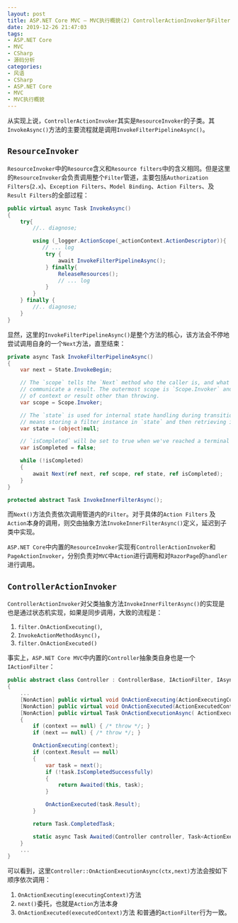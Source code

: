 ```yaml
---
layout: post
title: ASP.NET Core MVC — MVC执行概貌(2) ControllerActionInvoker与Filters管道
date: 2019-12-26 21:47:03
tags:
- ASP.NET Core
- MVC
- CSharp
- 源码分析
categories:
- 风语
- CSharp
- ASP.NET Core
- MVC
- MVC执行概貌
---
```


从实现上说，`ControllerActionInvoker`其实是`ResourceInvoker`的子类。其`InvokeAsync()`方法的主要流程就是调用`InvokeFilterPipelineAsync()`。


## `ResourceInvoker`

`ResourceInvoker`中的`Resource`含义和`Resource filters`中的含义相同。但是这里的`ResourceInvoker`会负责调用整个`Filter`管道，主要包括`Authorization Filters`(`2.x`)、`Exception Filters`、`Model Binding`、`Action Filters`、及`Result Filters`的全部过程：
```csharp
public virtual async Task InvokeAsync()
{
    try{
        //.. diagnose;

        using (_logger.ActionScope(_actionContext.ActionDescriptor)){
           // ... log
            try {
                await InvokeFilterPipelineAsync();
            } finally{
                ReleaseResources();
                // ... log
            }
        }
    } finally {
        //.. diagnose;
    }
}
```
显然，这里的`InvokeFilterPipelineAsync()`是整个方法的核心，该方法会不停地尝试调用自身的一个`Next`方法，直至结束：<!--more-->
```csharp
private async Task InvokeFilterPipelineAsync()
{
    var next = State.InvokeBegin;

    // The `scope` tells the `Next` method who the caller is, and what kind of state to initialize to
    // communicate a result. The outermost scope is `Scope.Invoker` and doesn't require any type
    // of context or result other than throwing.
    var scope = Scope.Invoker;

    // The `state` is used for internal state handling during transitions between states. In practice this
    // means storing a filter instance in `state` and then retrieving it in the next state.
    var state = (object)null;

    // `isCompleted` will be set to true when we've reached a terminal state.
    var isCompleted = false;

    while (!isCompleted)
    {
        await Next(ref next, ref scope, ref state, ref isCompleted);
    }
}

protected abstract Task InvokeInnerFilterAsync();
```

而`Next()`方法负责依次调用管道内的`Filter`。对于具体的`Action Filters` 及`Action`本身的调用，则交由抽象方法`InvokeInnerFilterAsync()`定义，延迟到子类中实现。

`ASP.NET Core`中内置的`ResourceInvoker`实现有`ControllerActionInvoker`和`PageActionInvoker`，分别负责对`MVC`中`Action`进行调用和对`RazorPage`的`handler`进行调用。

## `ControllerActionInvoker`

`ControllerActionInvoker`对父类抽象方法`InvokeInnerFilterAsync()`的实现是也是通过状态机实现，如果是同步调用，大致的流程是：
1. `filter.OnActionExecuting()`, 
2. `InvokeActionMethodAsync()`，
3. `filter.OnActionExecuted()`

事实上，`ASP.NET Core MVC`中内置的`Controller`抽象类自身也是一个`IActionFilter`：
```csharp
public abstract class Controller : ControllerBase, IActionFilter, IAsyncActionFilter, IDisposable
{
    ...
    [NonAction] public virtual void OnActionExecuting(ActionExecutingContext context) { }
    [NonAction] public virtual void OnActionExecuted(ActionExecutedContext context){ }
    [NonAction] public virtual Task OnActionExecutionAsync( ActionExecutingContext context, ActionExecutionDelegate next)
    {
        if (context == null) { /* throw */; }
        if (next == null) { /* throw */; }

        OnActionExecuting(context);
        if (context.Result == null)
        {
            var task = next();
            if (!task.IsCompletedSuccessfully)
            {
                return Awaited(this, task);
            }

            OnActionExecuted(task.Result);
        }

        return Task.CompletedTask;

        static async Task Awaited(Controller controller, Task<ActionExecutedContext> task){ controller.OnActionExecuted(await task); }
    }    
    ... 
}
```
可以看到，这里`Controller::OnActionExecutionAsync(ctx,next)`方法会按如下顺序依次调用：
1. `OnActionExecuting(executingContext)`方法
2. `next()`委托，也就是`Action`方法本身
3. `OnActionExecuted(executedContext)`方法
和普通的`ActionFilter`行为一致。

